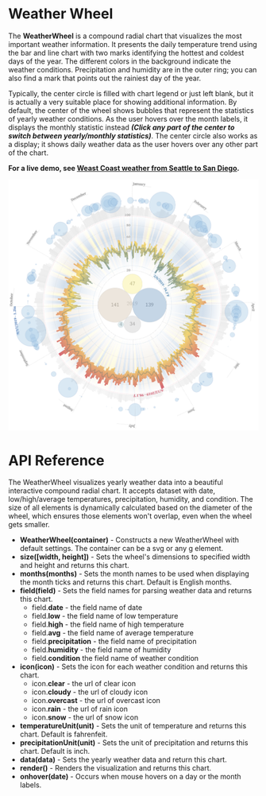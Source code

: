 # Weather Wheel

The **WeatherWheel** is a compound radial chart that visualizes the most important weather information. It presents the daily temperature trend using the bar and line chart with two marks identifying the hottest and coldest days of the year. The different colors in the background indicate the weather conditions. Precipitation and humidity are in the outer ring; you can also find a mark that points out the rainiest day of the year.

Typically, the center circle is filled with chart legend or just left blank, but it is actually a very suitable place for showing additional information. By default, the center of the wheel shows bubbles that represent the statistics of yearly weather conditions. As the user hovers over the month labels, it displays the monthly statistic instead ***(Click any part of the center to switch between yearly/monthly statistics)***. The center circle also works as a display; it shows daily weather data as the user hovers over any other part of the chart.

**For a live demo, see [Weast Coast weather from Seattle to San Diego](https://observablehq.com/@analyzer2004/west-coast-weather-from-seattle-to-san-diego).**

<img src="https://github.com/analyzer2004/weatherwheel/blob/master/images/cover.png" width="768">

# API Reference

The WeatherWheel visualizes yearly weather data into a beautiful interactive compound radial chart. It accepts dataset with date, low/high/average temperatures, precipitation, humidity, and condition. The size of all elements is dynamically calculated based on the diameter of the wheel, which ensures those elements won't overlap, even when the wheel gets smaller.

* **WeatherWheel(container)** - Constructs a new WeatherWheel with default settings. The container can be a svg or any g element.
* **size([width, height])** - Sets the wheel's dimensions to specified width and height and returns this chart.
* **months(months)** - Sets the month names to be used when displaying the month ticks and returns this chart. Default is English months.
* **field(field)** - Sets the field names for parsing weather data and returns this chart. 
  * field.**date** - the field name of date
  * field.**low** - the field name of low temperature
  * field.**high** - the field name of high temperature
  * field.**avg** - the field name of average temperature
  * field.**precipitation** - the field name of precipitation
  * field.**humidity** - the field name of humidity
  * field.**condition** the field name of weather condition
* **icon(icon)** - Sets the icon for each weather condition and returns this chart.
  * icon.**clear** - the url of clear icon
  * icon.**cloudy** - the url of cloudy icon
  * icon.**overcast** - the url of overcast icon
  * icon.**rain** - the url of rain icon
  * icon.**snow** - the url of snow icon
* **temperatureUnit(unit)** - Sets the unit of temperature and returns this chart. Default is fahrenfeit.
* **precipitationUnit(unit)** - Sets the unit of precipitation and returns this chart. Default is inch.
* **data(data)** - Sets the yearly weather data and return this chart.
* **render()** - Renders the visualization and returns this chart.
* **onhover(date)** - Occurs when mouse hovers on a day or the month labels.
